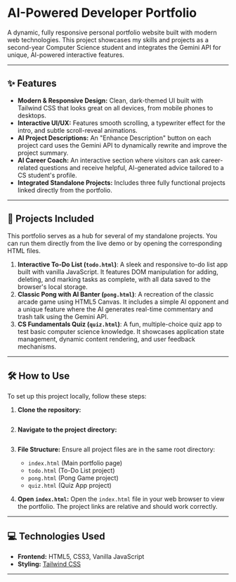 # AI-Powered Developer Portfolio

A dynamic, fully responsive personal portfolio website built with modern web technologies. This project showcases my skills and projects as a second-year Computer Science student and integrates the Gemini API for unique, AI-powered interactive features.


---

## ✨ Features

- **Modern & Responsive Design:** Clean, dark-themed UI built with Tailwind CSS that looks great on all devices, from mobile phones to desktops.
- **Interactive UI/UX:** Features smooth scrolling, a typewriter effect for the intro, and subtle scroll-reveal animations.
- **AI Project Descriptions:** An "Enhance Description" button on each project card uses the Gemini API to dynamically rewrite and improve the project summary.
- **AI Career Coach:** An interactive section where visitors can ask career-related questions and receive helpful, AI-generated advice tailored to a CS student's profile.
- **Integrated Standalone Projects:** Includes three fully functional projects linked directly from the portfolio.

---

## 🚀 Projects Included

This portfolio serves as a hub for several of my standalone projects. You can run them directly from the live demo or by opening the corresponding HTML files.

1.  **Interactive To-Do List (`todo.html`)**: A sleek and responsive to-do list app built with vanilla JavaScript. It features DOM manipulation for adding, deleting, and marking tasks as complete, with all data saved to the browser's local storage.
2.  **Classic Pong with AI Banter (`pong.html`)**: A recreation of the classic arcade game using HTML5 Canvas. It includes a simple AI opponent and a unique feature where the AI generates real-time commentary and trash talk using the Gemini API.
3.  **CS Fundamentals Quiz (`quiz.html`)**: A fun, multiple-choice quiz app to test basic computer science knowledge. It showcases application state management, dynamic content rendering, and user feedback mechanisms.

---

## 🛠️ How to Use

To set up this project locally, follow these steps:

1.  **Clone the repository:**
    ```bash

    ```
2.  **Navigate to the project directory:**
    ```bash

3.  **File Structure:**
    Ensure all project files are in the same root directory:
    - `index.html` (Main portfolio page)
    - `todo.html` (To-Do List project)
    - `pong.html` (Pong Game project)
    - `quiz.html` (Quiz App project)

4.  **Open `index.html`:**
    Open the `index.html` file in your web browser to view the portfolio. The project links are relative and should work correctly.

---

## 💻 Technologies Used

-   **Frontend:** HTML5, CSS3, Vanilla JavaScript
-   **Styling:** [Tailwind CSS](https://tailwindcss.com/)

---
